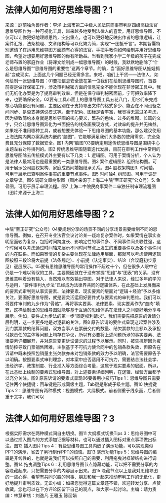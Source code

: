 # 法律人如何用好思维导图？1

来源：庭前独角兽作者：李洋 上海市第二中级人民法院商事审判庭四级高级法官思维导图作为一种可视化工具，越来越多地受到法律人的喜爱。用好思维导图，不仅可以让你更好地理顺思路，突出重点，也可以更好地反映出作者的思维逻辑，让案件汇报、法条梳理、文章结构等可以化繁为简，实现“一图抵千言”。本期智囊特别邀请了在运用思维导图方面颇有心得的法官，手把手教你如何绘制并用好思维导图，希望对想要用好思维导图的你有所助益。当看到我家小学二年级的孩子在完成老师布置的家庭作业（将课文绘制成一幅思维导图）的时候，我默默地删除了“什么是思维导图”“思维导图的重要性”这两个章节。的确，当“画好思维导图从娃娃抓起”变成现实，上面这几个问题已经无需多言。来吧，咱们上干货——法律人，如何绘制一张思维导图：01要把信息安全放在第一位我们在绘制思维导图时，首要前提是做好保密工作，涉及审判秘密方面的信息完全不能体现在非涉密工具中。我们无纸化办案是为了提高审判效率，但是在保守审判秘密面前，宁可把效率降下来，也要确保安全。02要有工具市面上的思维导图工具五花八门，用它们来完成核心功能都没有问题，主要区别在于支持导出文件的格式多少、能否在不同设备之间同步、是否支持演说模式等。至于配色、图标是否丰富，我觉得无需过多考虑，因为极致简约本身就是思维导图的核心要义，繁杂的色块、过多的堆砌、长篇的文字，只会让思维导图异化为书面报告的线条画展现方式，对效率的提升并无裨益。如果吃不准用哪种工具，或者想要先体验一下思维导图的基本功能，那么建议使用上海法院内网办案系统内嵌的“脑图”，它能够满足我们大多数的使用需求，完全免费且充分保障了数据安全。图1 内网“脑图”03要确定用途传统思维导图是围绕中心主题左右对称排列的。图2 传统思维导图随着迭代发展，目前在审判工作中常用的思维导图除去传统模式外主要有以下几类：1. 逻辑图。可用于案情分析，个人认为是法律人最常用也是最重要的一类思维导图。图3 案件逻辑图2. 组织结构图。可用于展示公司股权架构、家庭成员间婚姻继承关系。图4 股权架构图3. 时间轴。可用于展示已查明案件事实的重要节点事件。图5 时间轴4. 树形图。可用于调研文章导读。图6 调研文章树形图（图片来源于上海二中院“至正研究”公众号）5. 鱼骨图。可用于展示审理流程。图7 上海二中院民商事案件二审独任制审理流程图（图片来源于上海二

# 法律人如何用好思维导图？2

中院“至正研究”公众号）04要规划分享的场景不同的分享场景需要绘制不同的思维导图。例如，在召开专业法官会议讨论某一疑难复杂案件时，如果案情在事实查明层面较为复杂，包括时间跨度长、影响定性的事件多、不同事件间关联性强，这个时候可以考虑通过时间轴来展示不同时间节点上发生的重要事件以及各个事件间的内在联系。而如果案情的复杂主要体现在法律适用层面，那就可以考虑使用逻辑图按照三段论将大前提（法条规定）、小前提（认定事实）、结论（合议庭初步意见）逐层展示。05要有思维思维导图的常用操作不超过十个，但在很多人眼中它仍是一个难以驾驭的工具，主要原因就在于没有掌握“思维”与“图表”的关系，没有思维意味着没有输入，当然难以有效输出导图。对于法律人来说，经过多年的学习与适用，“要件审判九步法”已经成为法律界共同的逻辑体系，在此基础上发展而来的要素式审判则从事实要素、法律要素、现实要素的层面对“逻辑＋经验”予以多维关注。要画好思维导图，就是要灵活运用好要件式与要素式的审判思维。我们可以将要件审判的九步作为“骨骼”，再将事实要素、法律要素、现实要素作为“血肉”填充，这样绘制出的思维导图就能够基于互通的思维体系在法律人之间更好地分享与展示。例如，要件式九步法的第一步“固定权利请求”。我们需要先把原告的诉请分层列明，这一步更多地是对逻辑的关注。图8 原告诉请的要件式呈现这起案件涉及到门票票款的结算问题，双方当事人在票册交付的数量、结欠票款的金额以及承担付款责任的主体等问题上均存在争议，所以有必要将上述问题所涉的事实要素、法律要素详细展开，并对原告变更诉讼请求的过程予以展示。同时，被告抗辩因为疫情防控导致门票销售困难，主张基于不可抗力使合同中的包销条款失效，但原告在诉请中既未按照包销量主张欠款亦未对包销条款的效力予以明确，法官需要原告予以明确。按照要素式审判理念，对本案中应否适用不可抗力，需要结合法社会学、法经济学、政策制度、行业准入等方面综合考量，这属于现实要素的层面。所以，在此基础上绘制的要素式思维导图，对上述要素详细列明，在逻辑、经验方面都予以充分关注。图9 原告诉请的要素式呈现06要善用小技巧Tips 1：思维导图只需要记住两个快捷键：回车键是形成同级主题，Tab键是形成子级主题。图10 快捷键Tips 2：思维导图有两种模式：视图模式、大纲模式。前者侧重于线条画，后者侧重于文字，我们可以

# 法律人如何用好思维导图？3

根据实际需求在两种模式间自由切换。图11 大纲模式切换Tips 3：思维导图中可以通过插入图片的方式添加证据等材料，也可以通过插入图标对重点事项做出标注。图12 插入图片Tips 4：有些思维导图工具内嵌了演示功能，可以实现类似PPT的演示，省去了另行制作PPT的烦恼。图13 演示功能Tips 5：思维导图的编辑是非线性的，也就是说我们可以按照自己的需要，利用拖曳对框架结构进行调整。图14 拖曳调整Tips 6：利用思维导图节点隐藏功能，可以把不需要分享的内容隐藏起来，只把需要分享的内容展示出来。图15 隐藏节点以上是我对思维导图的一些心得，希望有共同兴趣的同事、朋友和我一起来推动审判工作的无纸化，更好地提升审判质效。无讼小编：如果您觉得这篇文章还不错，欢迎转发分享、点赞收藏，您也可以在下方评论区留下自己的观点，和大家一起讨论。主编：靖力责编：林慧审核：刘逸凡 王雅玉 陈丽娟 

